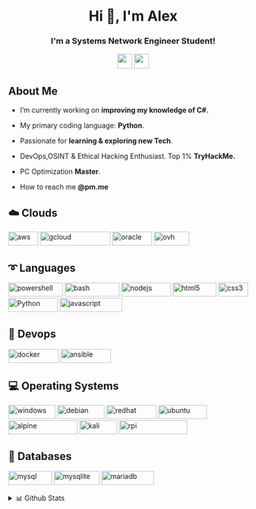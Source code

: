 <h1 align="center">Hi 👋, I'm Alex</h1>
<h3 align="center">I'm a Systems Network Engineer Student! <br></h3>

<p align="center">
 <img height="30" src="https://img.shields.io/badge/ProtonMail-8B89CC?style=for-the-badge&logo=protonmail&logoColor=white" /> 
<img height="30"src="https://img.shields.io/badge/linkedin-blue.svg?&style=for-the-badge&logo=linkedin&logoColor=white" /> </p>

<h2>About Me</h2>

* I’m currently working on **improving my knowledge of C#.**

* My primary coding language: **Python**.

* Passionate for **learning & exploring new Tech**.

* DevOps,OSINT & Ethical Hacking Enthusiast. Top 1% **TryHackMe.**

* PC Optimization **Master**.

* How to reach me **@pm.me**

<h2>☁️ Clouds </h2>

<img src="https://img.shields.io/badge/AWS-%23FF9900.svg?style=for-the-badge&logo=amazon-aws&logoColor=white" alt="aws" width="60" height="28"/> <img src="https://img.shields.io/badge/GoogleCloud-%234285F4.svg?style=for-the-badge&logo=google-cloud&logoColor=white" alt="gcloud" width="142" height="28"/> <img src="https://img.shields.io/badge/Oracle-F80000?style=for-the-badge&logo=oracle&logoColor=white" alt="oracle" width="80" height="28"/> <img src="https://img.shields.io/badge/ovh-%23123F6D.svg?style=for-the-badge&logo=ovh&logoColor=#123F6D" alt="ovh" width="71" height="28"/>


<h2>➰ Languages </h2>

<img src="https://img.shields.io/badge/PowerShell-%235391FE.svg?style=for-the-badge&logo=powershell&logoColor=white" alt="powershell" width="110" height="28"/> <img src="https://img.shields.io/badge/bash_script-%23121011.svg?style=for-the-badge&logo=gnu-bash&logoColor=white" alt="bash" width="110" height="28"/> <img src="https://img.shields.io/badge/node.js-6DA55F?style=for-the-badge&logo=node.js&logoColor=white" alt="nodejs" width="100" height="28"/> <img src="https://img.shields.io/badge/html5-%23E34F26.svg?style=for-the-badge&logo=html5&logoColor=white" alt="html5" width="88.25" height="28"/> <img src="https://img.shields.io/badge/css3-%231572B6.svg?style=for-the-badge&logo=css3&logoColor=white" alt="css3" width="60" height="28"/> <img src="https://img.shields.io/badge/python-3670A0?style=for-the-badge&logo=python&logoColor=ffdd54" alt="Python" width="100" height="28"/> <img src="https://img.shields.io/badge/javascript-%23323330.svg?style=for-the-badge&logo=javascript&logoColor=%23F7DF1E" alt="javascript" width="126.5" height="28"/>

<h2>🧰 Devops </h2>

<img src="https://img.shields.io/badge/docker-%230db7ed.svg?style=for-the-badge&logo=docker&logoColor=white" alt="docker" width="101.75" height="28"/> <img src="https://img.shields.io/badge/ansible-%231A1918.svg?style=for-the-badge&logo=ansible&logoColor=white" alt="ansible" width="101.75" height="28"/>


<h2>💻 Operating Systems </h2>

<img src="https://img.shields.io/badge/Windows-0078D6?style=for-the-badge&logo=windows&logoColor=white" alt="windows" width="95" height="28"/> <img src="https://img.shields.io/badge/Debian-D70A53?style=for-the-badge&logo=debian&logoColor=white" alt="debian" width="95" height="28"/> <img src="https://img.shields.io/badge/Red%20Hat-EE0000?style=for-the-badge&logo=redhat&logoColor=white" alt="redhat" width="101" height="28"/> <img src="https://img.shields.io/badge/Ubuntu-E95420?style=for-the-badge&logo=ubuntu&logoColor=white" alt="ubuntu" width="98" height="28"/> <img src="https://img.shields.io/badge/Alpine_Linux-%230D597F.svg?style=for-the-badge&logo=alpine-linux&logoColor=white" alt="alpine" width="140" height="28"/> <img src="https://img.shields.io/badge/Kali-268BEE?style=for-the-badge&logo=kalilinux&logoColor=white" alt="kali" width="76" height="28"/> <img src="https://img.shields.io/badge/-Raspberry_Pi-C51A4A?style=for-the-badge&logo=Raspberry-Pi" alt="rpi" width="137" height="28"/>

<h2>💾 Databases</h2>

<img src="https://img.shields.io/badge/mysql-4479A1.svg?style=for-the-badge&logo=mysql&logoColor=white" alt="mysql" width="88" height="28"/> <img src="https://img.shields.io/badge/sqlite-%2307405e.svg?style=for-the-badge&logo=sqlite&logoColor=white" alt="mysqlite" width="92" height="28"/> <img src="https://img.shields.io/badge/MariaDB-003545?style=for-the-badge&logo=mariadb&logoColor=white" alt="mariadb" width="106" height="28"/>

<p align="center">
 <details>
<summary>📊 Github Stats</summary> </p>

<p align="center"> <img src="https://github-readme-stats.vercel.app/api?username=alcrb&show_icons=true&theme=gotham" alt="A C | Stats" />
<p align="center"> <img src="https://github-readme-stats.vercel.app/api/top-langs/?username=alcrb&theme=gotham")
</details>

![Visitor Count](https://profile-counter.glitch.me/{alcrb}/count.svg) </p>
